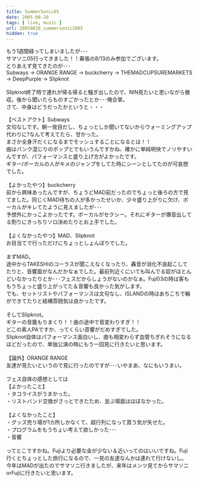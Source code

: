 ```yaml
---
title: SummerSonic05
date: 2005-08-20
tags: [ live, music ]
url: 20050820_summersonic2005
hidden: true
---
```

もう1週間経ってしまいましたが･･･<br />
サマソニ05行ってきました！！幕張の8/13のみ参加でございます。<br />
とりあえず見てきたのが･･･<br />
Subways → ORANGE RANGE → buckcherry → THEMADCUPSUREMARKETS<br />
→ DeepPurple → Slipknot<br />
<br />
Slipknot終了時で連れが帰る帰ると騒ぎ出したので、NIN見たいと思いながら撤収。後から聞いたらものすごかったとか･･･俺合掌。<br />
さて、中身はどうだったかというと・・・<a></a>
<!--more-->
【ベストアクト】Subways<br />
文句なしです。朝一発目だし、ちょっとしか聞いてないからウォーミングアップ代わりに?なんて考えてたら、甘かった。<br />
まさか全身汗だくになるまでモッシュすることになるとは！！<br />
曲はパンク混じりのポップとでもいうんですかね、確かに単純明快でノリやすいんですが、パフォーマンスと盛り上げ方がよかったです。<br />
ギター/ボーカルの人がキメのジャンプをしてた時にシーンとしてたのが可哀想でした。<br />
<br />
【よかったやつ】buckcherry<br />
前から興味あったんですが、ちょうどMAD前だったのでちょっと後ろの方で見てました。同じくMAD待ちの人が多かったせいか、少々盛り上がりに欠け、ボーカルがキレてたように見えましたが･･･<br />
予想外にかっこよかったです。ボーカルがセクシー。それにギターが爆音出してる割りにきっちりソロ決めたりとお上手でした。<br />
<br />
【よくなかったやつ】MAD、Slipknot<br />
お目当てで行っただけにちょっとしょんぼりでした。<br />
<br />
まずMAD。<br />
途中からTAKESHIのコーラスが聞こえなくなったり、轟音が消化不良起こしてたりと、音響面がなんだかなぁでした。最前列近くにいても叫んでる奴がほとんどいなかったりとか･･･フェスだからしょうがないのかなぁ。Fuji03の時は客ももうちょっと盛り上がってた＆音響も良かった気がします。<br />
でも、セットリストやパフォーマンスは文句なし、ISLANDの時はあちこちで輪ができてたりと結構雰囲気は良かったです。<br />
<br />
そしてSlipknot。<br />
ギターの音籠もりまくり！！曲の途中で音変わりすぎ！！<br />
どこの素人PAですか、ってくらい音響がだめすぎでした。<br />
Slipknot自体はパフォーマンス面白いし、曲も相変わらず血管ちぎれそうになるほどだったので、単独公演の時にもう一回見に行きたいと思います。<br />
<br />
【論外】ORANGE RANGE<br />
友達が見たいというので見に行ったのですが･･･いやまあ、なにもいうまい。<br />
<br />
フェス自体の感想としては<br />
【よかったこと】<br />
・タコライスがうまかった。<br />
・リストバンド交換がさっとできたため、並ぶ場面はほぼなかった。<br />
<br />
【よくなかったこと】<br />
・グッズ売り場が1カ所しかなくて、超行列になって買う気が失せた。<br />
・プログラムをもうちょい考えて欲しかった･･･<br />
・音響<br />
<br />
ってとこですかね。Fujiより必要な金が少ない＆近いってのはいいですね。Fuji行くとちょっとした旅行になるので、一見の友達なんかは連れて行けないし。<br />
今年はMADが出たのでサマソニ行きましたが、来年はメンツ見てからサマソニorFujiに行きたいと思います。
